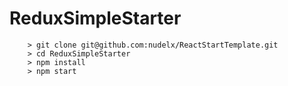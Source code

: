 # ReduxSimpleStarter

```
	> git clone git@github.com:nudelx/ReactStartTemplate.git
	> cd ReduxSimpleStarter
	> npm install
	> npm start
```
